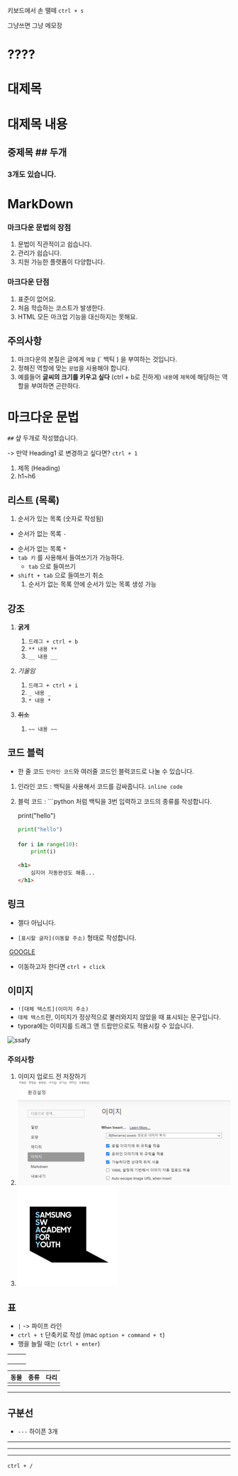 키보드에서 손 뗄떼 `ctrl + s`

그냥쓰면 그냥 메모장

# ????

<h1>대제목</h1>

# 대제목 내용

## 중제목 ## 두개

### 3개도 있습니다.

# MarkDown

### 마크다운 문법의 장점

1. 문법이 직관적이고 쉽습니다.
2. 관리가 쉽습니다.
3. 지원 가능한 플랫폼이 다양합니다.

### 마크다운 단점

1. 표준이 없어요.
2. 처음 학습하는 코스트가 발생한다.
3. HTML 모든 마크업 기능을 대신하지는 못해요.

## 주의사항

1. 마크다운의 본질은 글에게 `역할` (` 백틱 ) 을 부여하는 것입니다.
2. 정해진 역할에 맞는 `문법`을 사용해야 합니다.
3. 예를들어 **글씨의 크기를 키우고 싶다** (ctrl + b로 진하게) `내용`에 `제목`에 해당하는 역할을 부여하면 곤란하다.



# 마크다운 문법

`##` 샾 두개로 작성했습니다.

-> 만약 Heading1 로 변경하고 싶다면? `ctrl + 1`

1. 제목 (Heading)
2. h1~h6 



## 리스트 (목록)

1. 순서가 있는 목록 (숫자로 작성됨)

- 순서가 없는 목록 `-`

* 순서가 없는 목록 `*` 
* `tab 키` 를 사용해서 들여쓰기가 가능하다.
  * `tab` 으로 들여쓰기
* `shift + tab` 으로 들여쓰기 취소
  1. 순서가 없는 목록 안에 순서가 있는 목록 생성 가능



## 강조

1. **굵게** 

   1. `드래그 + ctrl + b`
   2. `** 내용 ** `
   3. `__ 내용 __`

2. *기울임*

   1. `드래그 + ctrl + i`
   2. `_ 내용 _`
   3. `* 내용 *`

3. ~~취소~~

   1. `~~ 내용 ~~`

   

## 코드 블럭

- 한 줄 코드 `인라인 코드`와 여러줄 코드인 블럭코드로 나눌 수 있습니다.

1. 인라인 코드 : 백틱을 사용해서 코드를 감싸줍니다. `inline code`

2. 블럭 코드 : ```python 처럼 백틱을 3번 입력하고 코드의 종류를 작성합니다.

   print("hello")

   ```python
   print("hello")
   
   for i in range(10):
       print(i)
   ```

   ```html
   <h1>
       심지어 자동완성도 해줌...
   </h1>
   ```



## 링크

- 젤다 아닙니다.

- `[표시할 글자](이동할 주소)` 형태로 작성합니다.

​		[GOOGLE](https://google.com)

- 이동하고자 한다면 `ctrl + click`



## 이미지

- `![대체 텍스트](이미지 주소)`
- `대체 텍스트`란, 이미지가 정상적으로 불러와지지 않았을 때 표시되는 문구입니다.
- typora에는 이미지를 드래그 앤 드랍만으로도 적용시킬 수 있습니다.

![ssafy](esktop\ssafy.png)

### 주의사항

1. 이미지 업로드 전 저장하기
2. ![image-20220112142025755](markdown.assets/image-20220112142025755.png)
3. ![image-20220112142025755](markdown.assets/ssafy.png)



## 표

- `|` -> 파이프 라인
- `ctrl + t` 단축키로 작성 (mac `option + command + t`)
- 행을 늘릴 때는 (`ctrl + enter`)

|      |      |      |
| ---- | ---- | ---- |
|      |      |      |
|      |      |      |
|      |      |      |
|      |      |      |



| 동물 | 종류 | 다리 |
| ---- | ---- | ---- |
|      |      |      |

---

## 구분선

- `---` 하이픈 3개 

---

---

---



`ctrl + /`

